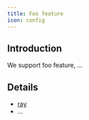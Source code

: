 ```yaml
---
title: Foo feature
icon: config
---
```


## Introduction

We support foo feature, ...

## Details

- [ray](docs/guide/foo/ray.md)
- ...
